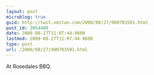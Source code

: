 ```yaml
---
layout: post
microblog: true
guid: http://twit.vmstan.com/2008/08/27/900703501.html
post_id: 3054480
date: 2008-08-27T11:07:44-0600
lastmod: 2008-08-27T11:07:44-0600
type: post
url: /2008/08/27/900703501.html
---
```

At Rosedales BBQ.
